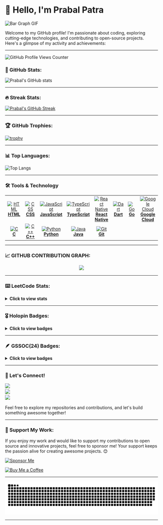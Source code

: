 # 👋 Hello, I'm Prabal Patra

![Bar Graph GIF](https://user-images.githubusercontent.com/74038190/212284100-561aa473-3905-4a80-b561-0d28506553ee.gif)

Welcome to my GitHub profile! I'm passionate about coding, exploring cutting-edge technologies, and contributing to open-source projects. Here's a glimpse of my activity and achievements:

---

![GitHub Profile Views Counter](https://komarev.com/ghpvc/?username=AlienX5499)

### 🚀 GitHub Stats:
![Prabal's GitHub stats](https://github-readme-stats.vercel.app/api?username=AlienX5499&show=reviews,discussions_started,discussions_answered,prs_merged,prs_merged_percentage_icons=true&theme=radical)

---

### 🔥 Streak Stats:
[![Prabal's GitHub Streak](https://streak-stats.demolab.com?user=AlienX5499&theme=radical)](https://git.io/streak-stats)

---

### 🏆 GitHub Trophies:
[![trophy](https://github-profile-trophy.vercel.app/?username=AlienX5499&theme=radical)](https://github.com/ryo-ma/github-profile-trophy)

---

### 📊 Top Languages:
![Top Langs](https://github-readme-stats.vercel.app/api/top-langs/?username=AlieNX5499&layout=compact&theme=radical)

---


### 🛠️ Tools & Technology
<table align="center" class="table table-dark">
  <tr>
    <td align="center" width="90">
      <a href="https://developer.mozilla.org/en-US/docs/Web/HTML">
        <img src="https://go-skill-icons.vercel.app/api/icons?i=html" alt="HTML" width="55" height="55" />
        <br><b>HTML</b>
      </a>
    </td>
    <td align="center" width="90">
      <a href="https://developer.mozilla.org/en-US/docs/Web/CSS">
        <img src="https://go-skill-icons.vercel.app/api/icons?i=css" alt="CSS" width="55" height="55" />
        <br><b>CSS</b>
      </a>
    </td>
    <td align="center" width="90">
      <a href="https://developer.mozilla.org/en-US/docs/Web/JavaScript">
        <img src="https://go-skill-icons.vercel.app/api/icons?i=javascript" alt="JavaScript" width="55" height="55" />
        <br><b>JavaScript</b>
      </a>
    </td>
    <td align="center" width="90">
      <a href="https://www.typescriptlang.org/">
        <img src="https://go-skill-icons.vercel.app/api/icons?i=typescript" alt="TypeScript" width="55" height="55" />
        <br><b>TypeScript</b>
      </a>
    </td>
    <td align="center" width="90">
      <a href="https://reactnative.dev/">
        <img src="https://go-skill-icons.vercel.app/api/icons?i=reactnative" alt="React Native" width="55" height="55" />
        <br><b>React Native</b>
      </a>
    </td>
    <td align="center" width="90">
      <a href="https://dart.dev/">
        <img src="https://go-skill-icons.vercel.app/api/icons?i=dart" alt="Dart" width="55" height="55" />
        <br><b>Dart</b>
      </a>
    </td>
    <td align="center" width="90">
      <a href="https://go.dev/">
        <img src="https://go-skill-icons.vercel.app/api/icons?i=go" alt="Go" width="55" height="55" />
        <br><b>Go</b>
      </a>
    </td>
    <td align="center" width="90">
      <a href="https://cloud.google.com/">
        <img src="https://go-skill-icons.vercel.app/api/icons?i=googlecloud" alt="Google Cloud" width="55" height="55" />
        <br><b>Google Cloud</b>
      </a>
    </td>
  </tr>

  <tr>
    <td align="center" width="90">
      <a href="https://en.cppreference.com/w/c">
        <img src="https://go-skill-icons.vercel.app/api/icons?i=c" alt="C" width="55" height="55" />
        <br><b>C</b>
      </a>
    </td>
    <td align="center" width="90">
      <a href="https://en.cppreference.com/w/cpp">
        <img src="https://go-skill-icons.vercel.app/api/icons?i=cpp" alt="C++" width="55" height="55" />
        <br><b>C++</b>
      </a>
    </td>
    <td align="center" width="90">
      <a href="https://www.python.org/">
        <img src="https://go-skill-icons.vercel.app/api/icons?i=python" alt="Python" width="55" height="55" />
        <br><b>Python</b>
      </a>
    </td>
    <td align="center" width="90">
      <a href="https://www.java.com/">
        <img src="https://go-skill-icons.vercel.app/api/icons?i=java" alt="Java" width="55" height="55" />
        <br><b>Java</b>
      </a>
    </td>
    <td align="center" width="90">
      <a href="https://git-scm.com/">
        <img src="https://go-skill-icons.vercel.app/api/icons?i=git" alt="Git" width="55" height="55" />
        <br><b>Git</b>
      </a>
    </td>
  </tr>
</table>

---

### 📈 GITHUB CONTRIBUTION GRAPH:
<div align="center">
  <img src="https://github-readme-activity-graph.vercel.app/graph?username=AlienX5499&theme=synthwave-84&true&hide_border=true" />
</div>


---
### ⌨️ LeetCode Stats:
<details>
 <summary><b>Click to view stats</b></summary><br>
  <p align="center">
    <a href="https://leetcode.com/AlienX99/" target="_blank"><img align="center" src="https://assets.leetcode.com/static_assets/marketing/2024-50.gif" alt="jyot" height="100" width="100" /></a>
    <a href="https://leetcode.com/AlienX99/" target="_blank"><img align="center" src="https://leetcode.com/static/images/badges/2024/gif/2024-12.gif" alt="jyot" height="100" width="100" /></a>
  </p>
  <p align="center">
    <img  align=top flex-grow=1 src="https://leetcard.jacoblin.cool/AlienX99?theme=radical&font=Nunito&ext=heatmap" />  
  </p>
</details>

---

### 🎖️ Holopin Badges:
<details>
 <summary><b>Click to view badges</b></summary><br>
<div style='display:flex; align-items:center; gap: 10px;' align='center'>
  <a href="https://holopin.io/@AlienX5499">
    <img src="https://holopin.me/AlienX5499" />
  </a>
</div>
</details>

---

### 🪶 GSSOC(24) Badges:
<details>
 <summary><b>Click to view badges</b></summary><br>
<div style='display:flex; align-items:center; gap: 10px;' align='center'>
<!--   <a href="https://gssoc.girlscript.tech/leaderboard?year=2024Extd&username=AlienX5499"> -->
    <img src="https://raw.githubusercontent.com/GSSoC24/Postman-Challenge/main/docs/assets/Postman%20White.png" width="100px" height="100px" />
    <img src="https://raw.githubusercontent.com/GSSoC24/Postman-Challenge/main/docs/assets/1.png" width="100px" height="100px" />
    <img src="https://raw.githubusercontent.com/GSSoC24/Postman-Challenge/main/docs/assets/2.png" width="100px" height="100px" />
    <img src="https://raw.githubusercontent.com/GSSoC24/Postman-Challenge/main/docs/assets/3.png" width="100px" height="100px" />
    <img src="https://raw.githubusercontent.com/GSSoC24/Postman-Challenge/main/docs/assets/4.png" width="100px" height="100px" />
    <img src="https://raw.githubusercontent.com/GSSoC24/Postman-Challenge/main/docs/assets/5.png" width="100px" height="100px" />
    <img src="https://raw.githubusercontent.com/GSSoC24/Hack-Web3Conf/refs/heads/main/assets/Hack-Web3Conf%202024%20Badge%20(2).png" width="100px" height="100px" />
  </a>
</div>
</details>

---

### 🌟 Let's Connect!
<div>
  <a href="https://x.com/AlienX5499" target="_blank">
    <img src="https://img.shields.io/badge/-X-%231DA1F2?style=for-the-badge&logo=x&logoColor=black" target="_blank">
  </a>
</div>

<div>
  <a href="https://github.com/AlienX5499" target="_blank">
    <img src="https://img.shields.io/badge/-GitHub-%23181717?style=for-the-badge&logo=github&logoColor=white" target="_blank">
  </a>
</div>

<div>
  <a href="https://www.linkedin.com/in/prabalpatra5499" target="_blank">
    <img src="https://img.shields.io/badge/-LinkedIn-%230077B5?style=for-the-badge&logo=linkedin&logoColor=white" target="_blank">
  </a>
</div>


Feel free to explore my repositories and contributions, and let's build something awesome together!

---

### 💖 Support My Work:
If you enjoy my work and would like to support my contributions to open source and innovative projects, feel free to sponsor me! Your support keeps the passion alive for creating awesome projects. 😊  

[![Sponsor Me](https://img.shields.io/badge/Sponsor%20Me-%23EA4AAA?style=for-the-badge&logo=github-sponsors&logoColor=white)](https://github.com/sponsors/AlienX5499)

<!-- Buy Me a Coffee Button -->
[![Buy Me a Coffee](https://img.shields.io/badge/Buy%20Me%20a%20Coffee-%23FFDD00?style=for-the-badge&logo=buymeacoffee&logoColor=black)](https://www.buymeacoffee.com/alienx5499)

---

<picture>
  <source media="(prefers-color-scheme: dark)" srcset="dist/github-snake-dark.svg" />
  <img alt="github-snake" src="dist/github-snake.svg" />
</picture>


---

<!---
AlienX5499/AlienX5499 is a ✨ special ✨ repository because its `README.md` (this file) appears on your GitHub profile.
You can click the Preview link to take a look at your changes.
--->
